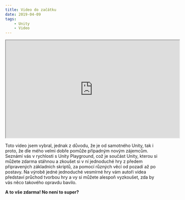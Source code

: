 ```yaml
---
title: Video do začátku
date: 2019-04-09
tags: 
    - Unity
    - Video
---
```


<iframe width="560" height="315" src="https://youtu.be/-akBC3v4t34"></iframe>

Toto video jsem vybral, jednak z důvodu, že je od samotného Unity, tak i proto, že dle mého velmi dobře pomůže případným novým zájemcům. Seznámí vás v rychlosti s Unity Playground, což je součást Unity, kterou si můžete zdarma stáhnou a zkoušet si v ní jednoduché hry z předem připravených základních skriptů, za pomocí různých věcí od pozadí až po postavy. Na výrobě jedné jednoduché vesmírné hry vám autoři videa představí průchod tvorbou hry a vy si můžete alespoň vyzkoušet, zda by vás něco takového opravdu bavilo.

**A to vše zdarma! No není to super?**
